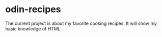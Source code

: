 # odin-recipes

The current project is about my favorite cooking recipes.
It will show my basic knowledge of HTML.
